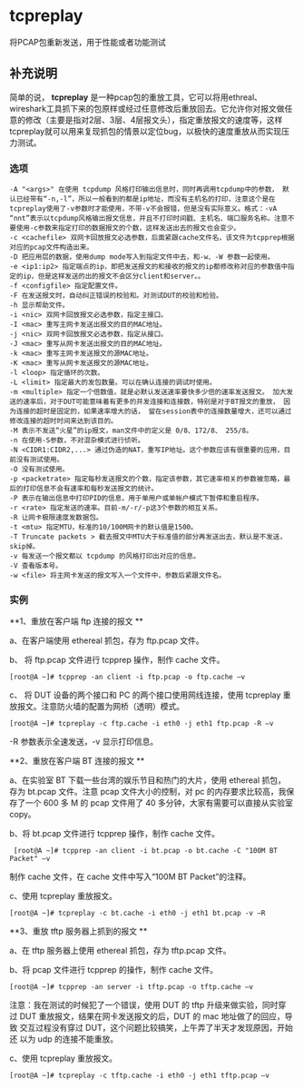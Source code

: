 tcpreplay
===

将PCAP包重新发送，用于性能或者功能测试

## 补充说明

简单的说， **tcpreplay** 是一种pcap包的重放工具，它可以将用ethreal、wireshark工具抓下来的包原样或经过任意修改后重放回去。它允许你对报文做任意的修改（主要是指对2层、3层、4层报文头），指定重放报文的速度等，这样tcpreplay就可以用来复现抓包的情景以定位bug，以极快的速度重放从而实现压力测试。

###  选项

```shell
-A "<args>" 在使用 tcpdump 风格打印输出信息时，同时再调用tcpdump中的参数， 默认已经带有“-n,-l”，所以一般看到的都是ip地址，而没有主机名的打印，注意这个是在tcpreplay使用了-v参数时才能使用，不带-v不会报错，但是没有实际意义。格式：-vA “nnt”表示以tcpdump风格输出报文信息，并且不打印时间戳、主机名、端口服务名称。注意不要使用-c参数来指定打印的数据报文的个数，这样发送出去的报文也会变少。
-c <cachefile> 双网卡回放报文必选参数，后面紧跟cache文件名，该文件为tcpprep根据对应的pcap文件构造出来。 
-D 把应用层的数据，使用dump mode写入到指定文件中去，和-w、-W 参数一起使用。 
-e <ip1:ip2> 指定端点的ip，即把发送报文的和接收的报文的ip都修改称对应的参数值中指定的ip，但是这样发送的出的报文不会区分client和server。。 
-f <configfile> 指定配置文件。
-F 在发送报文时，自动纠正错误的校验和。对测试DUT的校验和检验。
-h 显示帮助文件。 
-i <nic> 双网卡回放报文必选参数，指定主接口。
-I <mac> 重写主网卡发送出报文的目的MAC地址。 
-j <nic> 双网卡回放报文必选参数，指定从接口。
-J <mac> 重写从网卡发送出报文的目的MAC地址。 
-k <mac> 重写主网卡发送报文的源MAC地址。 
-K <mac> 重写从网卡发送报文的源MAC地址。
-l <loop> 指定循环的次数。
-L <limit> 指定最大的发包数量。可以在确认连接的调试时使用。 
-m <multiple> 指定一个倍数值，就是必默认发送速率要快多少倍的速率发送报文。 加大发送的速率后，对于DUT可能意味着有更多的并发连接和连接数，特别是对于BT报文的重放， 因为连接的超时是固定的，如果速率增大的话， 留在session表中的连接数量增大，还可以通过修改连接的超时时间来达到该目的。
-M 表示不发送“火星”的ip报文，man文件中的定义是 0/8、172/8、 255/8。
-n 在使用-S参数，不对混杂模式进行侦听。
-N <CIDR1:CIDR2,...> 通过伪造的NAT，重写IP地址。这个参数应该有很重要的应用，目前没有测试使用。
-O 没有测试使用。
-p <packetrate> 指定每秒发送报文的个数，指定该参数，其它速率相关的参数被忽略，最后的打印信息不会有速率和每秒发送报文的统计。
-P 表示在输出信息中打印PID的信息，用于单用户或单帐户模式下暂停和重启程序。
-r <rate> 指定发送的速率。目前-m/-r/-p这3个参数的相互关系。
-R 让网卡极限速度发数据包。 
-t <mtu> 指定MTU，标准的10/100M网卡的默认值是1500。 
-T Truncate packets > 截去报文中MTU大于标准值的部分再发送出去，默认是不发送，skip掉。
-v 每发送一个报文都以 tcpdump 的风格打印出对应的信息。
-V 查看版本号。
-w <file> 将主网卡发送的报文写入一个文件中，参数后紧跟文件名。
```

###  实例

 **1、重放在客户端 ftp 连接的报文 ** 

a、在客户端使用 ethereal 抓包，存为 ftp.pcap 文件。

b、 将 ftp.pcap 文件进行 tcpprep 操作，制作 cache 文件。

```shell
[root@A ~]# tcpprep -an client -i ftp.pcap -o ftp.cache –v 
```

c、 将 DUT 设备的两个接口和 PC 的两个接口使用网线连接，使用 tcpreplay 重 放报文。注意防火墙的配置为网桥（透明）模式。 

```shell
[root@A ~]# tcpreplay -c ftp.cache -i eth0 -j eth1 ftp.pcap -R –v 
```

-R 参数表示全速发送，-v 显示打印信息。 

 **2、重放在客户端 BT 连接的报文 ** 

a、在实验室 BT 下载一些台湾的娱乐节目和热门的大片，使用 ethereal 抓包， 存为 bt.pcap 文件。注意 pcap 文件大小的控制，对 pc 的内存要求比较高，我保 存了一个 600 多 M 的 pcap 文件用了 40 多分钟，大家有需要可以直接从实验室 copy。 

b、将 bt.pcap 文件进行 tcpprep 操作，制作 cache 文件。

```shell
 [root@A ~]# tcpprep -an client -i bt.pcap -o bt.cache -C "100M BT Packet" –v
```

制作 cache 文件，在 cache 文件中写入“100M BT Packet”的注释。 

c、使用 tcpreplay 重放报文。 

```shell
[root@A ~]# tcpreplay -c bt.cache -i eth0 -j eth1 bt.pcap -v –R 
```

 **3、重放 tftp 服务器上抓到的报文 ** 

a、在 tftp 服务器上使用 ethereal 抓包，存为 tftp.pcap 文件。 

b、将 pcap 文件进行 tcpprep 的操作，制作 cache 文件。 

```shell
[root@A ~]# tcpprep -an server -i tftp.pcap -o tftp.cache –v 
```

注意：我在测试的时候犯了一个错误，使用 DUT 的 tftp 升级来做实验，同时穿 过 DUT 重放报文，结果在网卡发送报文的后，DUT 的 mac 地址做了的回应，导致 交互过程没有穿过 DUT，这个问题比较搞笑，上午弄了半天才发现原因，开始还 以为 udp 的连接不能重放。 

c、使用 tcpreplay 重放报文。 

```shell
[root@A ~]# tcpreplay -c tftp.cache -i eth0 -j eth1 tftp.pcap –v
```


